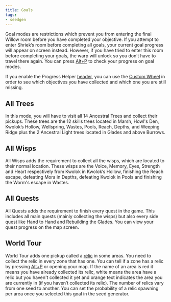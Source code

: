 ```yaml
---
title: Goals
tags:
- seedgen
---
```


Goal modes are restrictions which prevent you from entering the final Willow room before you have completed your objective. If you attempt to enter Shriek’s room before completing all goals, your current goal progress will appear on screen instead. However, if you have tried to enter this room before completing your goals, the warp will unlock so you don’t have to travel there again. 
You can press [Alt+P](/features/special-commands) to check your progress on goal modes.

If you enable the Progress Helper [header](/seedgen/headers), you can use the [Custom Wheel](/features/custom-wheel) in order to see which objectives you have collected and which one you are still missing.

## All Trees 

In this mode, you will have to visit all 14 Ancestral Trees and collect their pickups. These trees are the 12 skills trees located in Marsh, Howl's Den, Kwolok’s Hollow, Wellspring, Wastes, Pools, Reach, Depths, and Weeping Ridge plus the 2 Ancestral Light trees located in Glades and above Burrows.

## All Wisps 

All Wisps adds the requirement to collect all the wisps, which are located to their normal location. These wisps are the Voice, Memory, Eyes, Strength and Heart respectively from Kwolok in Kwolok’s Hollow, finishing the Reach escape, defeating Mora in Depths, defeating Kwolok in Pools and finishing the Worm's escape in Wastes.

## All Quests 

All Quests adds the requirement to finish every quest in the game. This includes all main quests (mainly collecting the wisps) but also every side quest like Hand to Hand and Rebuilding the Glades. You can view your quest progress on the map screen.

## World Tour 

World Tour adds one pickup called a [relic](/features/new-items) in some areas. You need to collect the relic in every zone that has one. You can tell if a zone has a relic by pressing [Alt+P](/features/special-commands) or opening your map. If the name of an area is red it means you have already collected its relic, white means the area have a relic but you haven't collected it yet and orange text indicates the area you are currently in (if you haven’t collected its relic). The number of relics vary from one seed to another. You can set the probability of a relic spawning per area once you selected this goal in the seed generator.